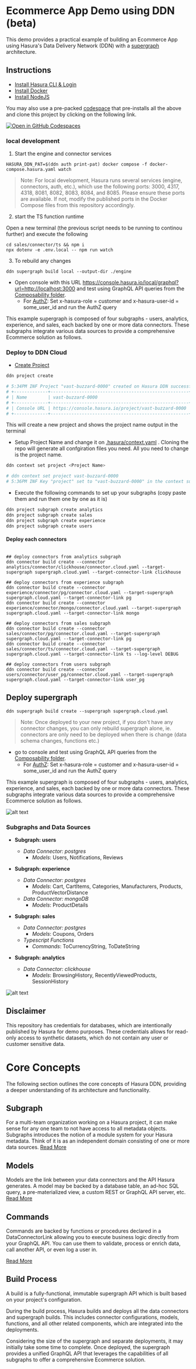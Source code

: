# Ecommerce App Demo using DDN (beta)

This demo provides a practical example of building an Ecommerce App using Hasura's Data Delivery Network (DDN) with a [supergraph](https://supergraph.io) architecture.

## Instructions

- [Install Hasura CLI & Login](https://hasura.io/docs/3.0/cli/installation)
- [Install Docker](https://docs.docker.com/engine/install/)
- [Install NodeJS](https://nodejs.org/en/download/package-manager)

You may also use a pre-packed [codespace](https://github.com/features/codespaces) that pre-installs all the above and clone this project by clicking on the following link.

[![Open in GitHub Codespaces](https://github.com/codespaces/badge.svg)](https://codespaces.new/hasura/ddn_beta_ecommerce)


### local development

1. Start the engine and connector services

```shell
HASURA_DDN_PAT=$(ddn auth print-pat) docker compose -f docker-compose.hasura.yaml watch
```

> Note: For local development, Hasura runs several services (engine, connectors, auth, etc.), which use the following ports: 3000, 4317, 4318, 8081, 8082, 8083, 8084, and 8085. Please ensure these ports are available. If not, modify the published ports in the Docker Compose files from this repository accordingly.


2. start the TS function runtime

Open a new terminal (the previous script needs to be running to continou further) and execute the following

```shell
cd sales/connector/ts && npm i
npx dotenv -e .env.local -- npm run watch
```

3. To rebuild any changes

```shell
ddn supergraph build local --output-dir ./engine
```

- Open console with this URL https://console.hasura.io/local/graphql?url=http://localhost:3000 and test using GraphQL API queries from the [Composability folder](https://github.com/hasura/ddn_beta_ecommerce/tree/main/Composability).
  - For [AuthZ](https://github.com/hasura/ddn_beta_ecommerce/blob/main/Composability/authZ.graphQL): Set x-hasura-role = customer and x-hasura-user-id = some_user_id and run the AuthZ query

This example supergraph is composed of four subgraphs - users, analytics, experience, and sales, each backed by one or more data connectors. These subgraphs integrate various data sources to provide a comprehensive Ecommerce solution as follows.


### Deploy to DDN Cloud

- [Create Project](https://hasura.io/docs/3.0/getting-started/deployment/create-a-project) 

```sh
ddn project create

# 5:34PM INF Project "vast-buzzard-0000" created on Hasura DDN successfully
# +-------------+-----------------------------------------------------+
# | Name        | vast-buzzard-0000                                   |
# +-------------+-----------------------------------------------------+
# | Console URL | https://console.hasura.io/project/vast-buzzard-0000 |
# +-------------+-----------------------------------------------------+
```

This will create a new project and shows the project name output in the terminal
- Setup  Project Name and change it on [.hasura/context.yaml](.hasura/context.yaml) . Cloning the repo will generate all confgiration files you need. All you need to change is the project name.
```sh
ddn context set project <Project Name>

# ddn context set project vast-buzzard-0000
# 5:36PM INF Key "project" set to "vast-buzzard-0000" in the context successfully
```

- Execute the following commands to set up your subgraphs (copy paste them and run them one by one as it is)

```sh
ddn project subgraph create analytics
ddn project subgraph create sales
ddn project subgraph create experience
ddn project subgraph create users
```
#### Deploy each connectors 

```shell

## deploy connectors from analytics subgraph
ddn connector build create --connector analytics/connector/clickhouse/connector.cloud.yaml --target-supergraph supergraph.cloud.yaml --target-connector-link clickhouse

## deploy connectors from experience subgraph
ddn connector build create --connector experience/connector/pg/connector.cloud.yaml --target-supergraph supergraph.cloud.yaml --target-connector-link pg
ddn connector build create --connector experience/connector/mongo/connector.cloud.yaml --target-supergraph supergraph.cloud.yaml --target-connector-link mongo

## deploy connectors from sales subgraph
ddn connector build create --connector sales/connector/pg/connector.cloud.yaml --target-supergraph supergraph.cloud.yaml --target-connector-link pg
ddn connector build create --connector sales/connector/ts/connector.cloud.yaml --target-supergraph supergraph.cloud.yaml --target-connector-link ts --log-level DEBUG

## deploy connectors from users subgraph
ddn connector build create --connector users/connector/user_pg/connector.cloud.yaml --target-supergraph supergraph.cloud.yaml --target-connector-link user_pg
```

## Deploy supergraph
```shell
ddn supergraph build create --supergraph supergraph.cloud.yaml
```

> Note: Once deployed to your new project, if you don't have any connector changes, you can only rebuild supergraph alone, ie. connectors are only need to be deployed when there is change (data schema changes, functions etc.)


- go to console and test using GraphQL API queries from the [Composability folder](https://github.com/hasura/ddn_beta_ecommerce/tree/main/Composability).
  - For [AuthZ](https://github.com/hasura/ddn_beta_ecommerce/blob/main/Composability/authZ.graphQL): Set x-hasura-role = customer and x-hasura-user-id = some_user_id and run the AuthZ query

This example supergraph is composed of four subgraphs - users, analytics, experience, and sales, each backed by one or more data connectors. These subgraphs integrate various data sources to provide a comprehensive Ecommerce solution as follows.

![alt text](supergraph-1.png)

### Subgraphs and Data Sources

- **Subgraph: users**
  - _Data Connector: postgres_
    - _Models_: Users, Notifications, Reviews
- **Subgraph: experience**
  - _Data Connector: postgres_
    - _Models_: Cart, CartItems, Categories, Manufacturers, Products, ProductVectorDistance
  - _Data Connector: mongoDB_
    - _Models_: ProductDetails
- **Subgraph: sales**

  - _Data Connector: postgres_
    - _Models_: Coupons, Orders
  - _Typescript Functions_
    - _Commands_: ToCurrencyString, ToDateString

- **Subgraph: analytics**
  - _Data Connector: clickhouse_
    - _Models_: BrowsingHistory, RecentlyViewedProducts, SessionHistory

![alt text](supergraph-2.png)

## Disclaimer

This repository has credentials for databases, which are intentionally published by Hasura for demo purposes. These credentials allows for read-only access to synthetic datasets, which do not contain any user or customer sensitive data.

# Core Concepts

The following section outlines the core concepts of Hasura DDN, providing a deeper understanding of its architecture and functionality.

## Subgraph

For a multi-team organization working on a Hasura project, it can make sense for any one team to not have access to all metadata objects. Subgraphs introduces the notion of a module system for your Hasura metadata. Think of it is as an independent domain consisting of one or more data sources.
[Read More](https://hasura.io/docs/3.0/project-configuration/subgraphs/)

## Models

Models are the link between your data connectors and the API Hasura generates. A model may be backed by a database table, an ad-hoc SQL query, a pre-materialized view, a custom REST or GraphQL API server, etc.
[Read More](https://hasura.io/docs/3.0/supergraph-modeling/models/)

## Commands

Commands are backed by functions or procedures declared in a DataConnectorLink allowing you to execute business logic directly from your GraphQL API. You can use them to validate, process or enrich data, call another API, or even log a user in.

[Read More](https://hasura.io/docs/3.0/supergraph-modeling/commands)

## Build Process

A build is a fully-functional, immutable supergraph API which is built based on your project's configuration.

During the build process, Hasura builds and deploys all the data connectors and supergraph builds. This includes connector configurations, models, functions, and all other related components, which are integrated into the deployments.

Considering the size of the supergraph and separate deployments, it may initially take some time to complete. Once deployed, the supergraph provides a unified GraphQL API that leverages the capabilities of all subgraphs to offer a comprehensive Ecommerce solution.
